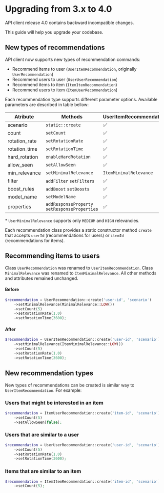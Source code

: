 
# Upgrading from 3.x to 4.0

API client release 4.0 contains backward incompatible changes.

This guide will help you upgrade your codebase.


## New types of recommendations
API client now supports new types of recommendation commands:
- Recommend items to user (`UserItemRecommendation`, originally `UserRecommendation`)
- Recommend users to user (`UserUserRecommendation`)
- Recommend items to item (`ItemItemRecommendation`)
- Recommend users to item (`ItemUserRecommendation`)

Each recommendation type supports different parameter options. Awailable parameters are
described in table bellow:

| Atribute      | Methods                                   | UserItemRecommendation | UserUserRecommendation | ItemItemRecommendation | ItemUserRecommendation |
|---------------|-------------------------------------------|------------------------|------------------------|------------------------|------------------------|
| scenario      |              `static::create`               |            ✅           |            ✅           |            ✅           |            ✅           |
| count         |                  `setCount`                 |            ✅           |            ✅           |            ✅           |            ✅           |
| rotation_rate |              `setRotationRate`              |            ✅           |            ✅           |            ❌           |            ❌           |
| rotation_time |              `setRotationTime`              |            ✅           |            ✅           |            ❌           |            ❌           |
| hard_rotation |             `enableHardRotation`            |            ✅           |            ✅           |            ❌           |            ❌           |
| allow_seen    |                `setAllowSeen`               |            ✅           |            ✅           |            ❌           |            ✅           |
| min_relevance |            `setMinimalRelevance`            |  `ItemMinimalRelevance`  |            ❌           |            ❌           |  `UserMinimalRelevance`*  |
| filter        |            `addFilter` `setFilters`           |            ✅           |            ❌           |            ✅           |            ❌           |
| boost_rules   |             `addBoost` `setBoosts`            |            ✅           |            ❌           |            ✅           |            ❌           |
| model_name    |                `setModelName`               |            ✅           |            ✅           |            ✅           |            ✅           |
| properties    | `addResponseProperty` `setResponseProperties` |            ✅           |            ❌           |            ✅           |            ❌           |

\* `UserMinimalRelevance` supports only `MEDIUM` and `HIGH` relevancies.

Each recommendation class provides a static constructor method `create` that accepts `userId` (recommendations for users) or `itemId` (recommendations for items).

## Recommending items to users
Class `UserRecommendation` was renamed to `UserItemRecommendation`. Class `MinimalRelevance` was
renamed to `ItemMinimalRelevance`. All other methods and attributes remained unchanged.

#### Before
```php
$recommendation = UserRecommendation::create('user-id', 'scenario')
    ->setMinimalRelevance(MinimalRelevance::LOW())
    ->setCount(5)
    ->setRotationRate(1.0)
    ->setRotationTime(3600);
```

#### After
```php
$recommendation = UserItemRecommendation::create('user-id', 'scenario')
    ->setMinimalRelevance(ItemMinimalRelevance::LOW())
    ->setCount(5)
    ->setRotationRate(1.0)
    ->setRotationTime(3600);
```

## New recommendation types
New types of recommendations can be created is similar way to `UserItemRecommendation`. For example:

### Users that might be interested in an item
```php
$recommendation = ItemUserRecommendation::create('item-id', 'scenario')
    ->setCount(5)
    ->setAllowSeen(false);
```

### Users that are similar to a user
```php
$recommendation = UserUserRecommendation::create('user-id', 'scenario')
    ->setCount(5)
    ->setRotationRate(1.0)
    ->setRotationTime(3600);
```

### Items that are similar to an item
```php
$recommendation = ItemItemRecommendation::create('item-id', 'scenario')
    ->setCount(5);
```